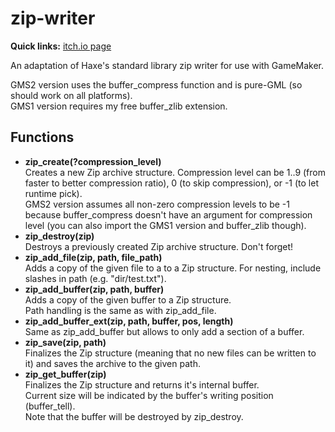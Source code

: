 # zip-writer

**Quick links:** [itch.io page](https://yellowafterlife.itch.io/gamemaker-zip)

An adaptation of Haxe's standard library zip writer for use with GameMaker.

GMS2 version uses the buffer_compress function and is pure-GML (so should work on all platforms).  
GMS1 version requires my free buffer_zlib extension.

## Functions

- **zip_create(?compression_level)**  
  Creates a new Zip archive structure. Compression level can be 1..9 (from faster to better compression ratio), 0 (to skip compression), or -1 (to let runtime pick).  
  GMS2 version assumes all non-zero compression levels to be -1 because buffer_compress doesn't have an argument for compression level (you can also import the GMS1 version and buffer_zlib though).
- **zip_destroy(zip)**  
  Destroys a previously created Zip archive structure. Don't forget!
- **zip_add_file(zip, path, file_path)**  
  Adds a copy of the given file to a to a Zip structure.
  For nesting, include slashes in path (e.g. "dir/test.txt").
- **zip_add_buffer(zip, path, buffer)**  
  Adds a copy of the given buffer to a Zip structure.  
  Path handling is the same as with zip_add_file.
- **zip_add_buffer_ext(zip, path, buffer, pos, length)**  
  Same as zip_add_buffer but allows to only add a section of a buffer.
- **zip_save(zip, path)**  
  Finalizes the Zip structure (meaning that no new files can be written to it) and saves the archive to the given path.
- **zip_get_buffer(zip)**  
  Finalizes the Zip structure and returns it's internal buffer.  
  Current size will be indicated by the buffer's writing position (buffer_tell).  
  Note that the buffer will be destroyed by zip_destroy.
